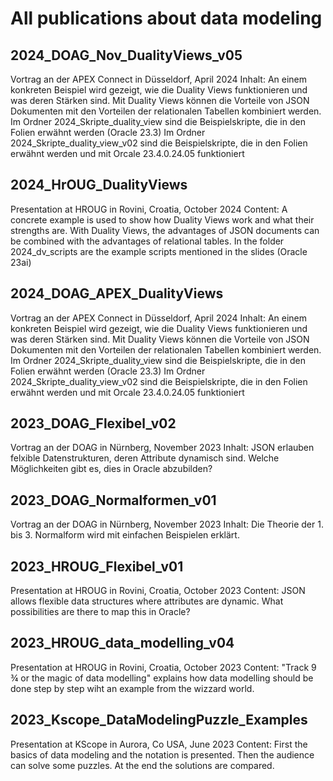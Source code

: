 # All publications about data modeling

## 2024_DOAG_Nov_DualityViews_v05
Vortrag an der APEX Connect in Düsseldorf, April 2024
Inhalt: An einem konkreten Beispiel wird gezeigt, wie die Duality Views funktionieren und was deren Stärken sind. Mit Duality Views können die Vorteile von JSON Dokumenten mit den Vorteilen der relationalen Tabellen kombiniert werden.
Im Ordner 2024_Skripte_duality_view sind die Beispielskripte, die in den Folien erwähnt werden (Oracle 23.3)
Im Ordner 2024_Skripte_duality_view_v02 sind die Beispielskripte, die in den Folien erwähnt werden und mit Orcale 23.4.0.24.05 funktioniert

## 2024_HrOUG_DualityViews
Presentation at HROUG in Rovini, Croatia, October 2024
Content: A concrete example is used to show how Duality Views work and what their strengths are. With Duality Views, the advantages of JSON documents can be combined with the advantages of relational tables.
In the folder 2024_dv_scripts are the example scripts mentioned in the slides (Oracle 23ai)

## 2024_DOAG_APEX_DualityViews
Vortrag an der APEX Connect in Düsseldorf, April 2024
Inhalt: An einem konkreten Beispiel wird gezeigt, wie die Duality Views funktionieren und was deren Stärken sind. Mit Duality Views können die Vorteile von JSON Dokumenten mit den Vorteilen der relationalen Tabellen kombiniert werden.
Im Ordner 2024_Skripte_duality_view sind die Beispielskripte, die in den Folien erwähnt werden (Oracle 23.3)
Im Ordner 2024_Skripte_duality_view_v02 sind die Beispielskripte, die in den Folien erwähnt werden und mit Orcale 23.4.0.24.05 funktioniert

## 2023_DOAG_Flexibel_v02
Vortrag an der DOAG in Nürnberg, November 2023
Inhalt: JSON erlauben felxible Datenstrukturen, deren Attribute dynamisch sind. Welche Möglichkeiten gibt es, dies in Oracle abzubilden?

## 2023_DOAG_Normalformen_v01
Vortrag an der DOAG in Nürnberg, November 2023
Inhalt: Die Theorie der 1. bis 3. Normalform wird mit einfachen Beispielen erklärt.

## 2023_HROUG_Flexibel_v01
Presentation at HROUG in Rovini, Croatia, October 2023
Content: JSON allows flexible data structures where attributes are dynamic. What possibilities are there to map this in Oracle?

## 2023_HROUG_data_modelling_v04
Presentation at HROUG in Rovini, Croatia, October 2023
Content: "Track 9 ¾ or the magic of data modelling" explains how data modelling should be done step by step wiht an example from the wizzard world.

## 2023_Kscope_DataModelingPuzzle_Examples
Presentation at KScope in Aurora, Co USA, June 2023
Content: First the basics of data modeling and the notation is presented. Then the audience can solve some puzzles. At the end the solutions are compared.
